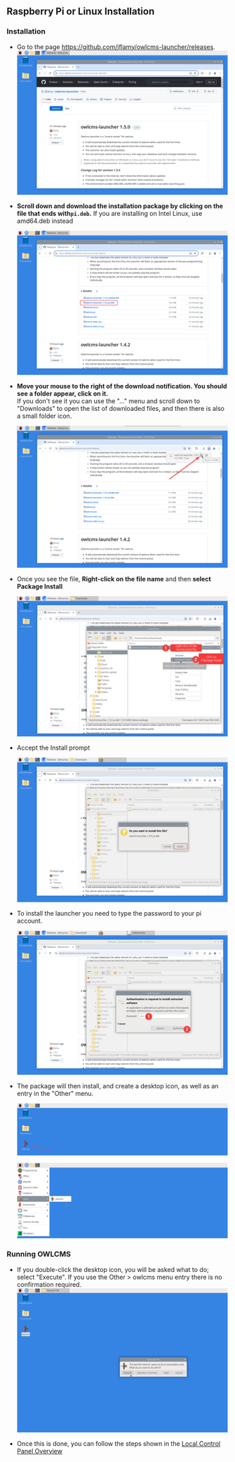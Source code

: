 ## Raspberry Pi or Linux Installation

### Installation

- Go to the page https://github.com/jflamy/owlcms-launcher/releases.
  ![pi_10](nimg/1110pi/pi_10.png)

- **Scroll down and download the installation package by clicking on the file that ends with`pi.deb`.** 
  If you are installing on Intel Linux, use amd64.deb instead

  ![pi_20](nimg/1110pi/pi_20.png)

- **Move your mouse to the right of the download notification.  You should see a folder appear, click on it.**  
  If you don't see it you can use the "..." menu and scroll down to "Downloads" to open the list of downloaded files,  and then there is also a small folder icon.

  ![pi_30](nimg/1110pi/pi_30.png)

- Once you see the file, **Right-click on the file name** and then **select Package Install**

  ![pi_40](nimg/1110pi/pi_40.png)

- Accept the Install prompt

  ![pi_50](nimg/1110pi/pi_50.png)

- To install the launcher you need to type the password to your pi account.

  ![pi_60](nimg/1110pi/pi_60.png)

- The package will then install, and create a desktop icon, as well as an entry in the "Other" menu.

  ![pi_61](nimg/1110pi/pi_61.png)

  ![pi_62](nimg/1110pi/pi_62.png)

### Running OWLCMS

- If you double-click the desktop icon, you will be asked what to do; select "Execute".
  If you use the Other > owlcms menu entry there is no confirmation required.![pi_70](nimg/1110pi/pi_70.png)

- Once this is done, you can follow the steps shown in the [Local Control Panel Overview](LocalControlPanel)

